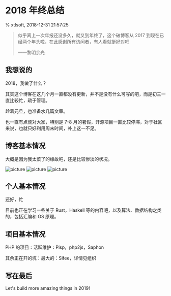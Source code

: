 # 2018 年终总结

% xtlsoft, 2018-12-31 21:57:25

> 似乎离上一次年报还没多久，就又到年终了，这个破博客从 2017 到现在已经两个年头啦，在此感谢所有访问者，有人看就挺好对吧
>
> ——黎明余光

## 我想说的

2018，我做了什么？

其实这个博客在这几个月一直都没有更新，并不是没有什么可写的吧，而是初三一直比较忙，疏于管理。

趁着元旦，也准备水几篇文章。

也一直有点愧对大家，特别是 7-8 月的暑假，开源项目一直比较停滞，对于社区来说，也就只好利用周末时间，补上这一不足。

## 博客基本情况

大概是因为我太菜了的缘故吧，还是比较惨淡的状况。

![picture](https://blog.xtlsoft.top/usr/uploads/2018/12/1689847416.png)
![picture](https://blog.xtlsoft.top/usr/uploads/2018/12/58227850.png)
![picture](https://blog.xtlsoft.top/usr/uploads/2018/12/606589679.png)

## 个人基本情况

还好，忙

目前也正在学习一些关于 Rust，Haskell 等的内容吧，以及算法、数据结构之类的，包括汇编和 OS 原理。

## 项目基本情况

PHP 的项目：活跃维护：Pisp，php2js，Saphon

其余正在开的坑：最大的：Sifee，详情见组织

## 写在最后

Let's build more amazing things in 2019!
